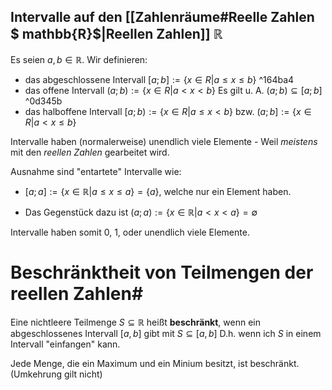 ## Intervalle auf den [[Zahlenräume#Reelle Zahlen $ mathbb{R}$|Reellen Zahlen]] $\mathbb{R}$
Es seien $a,b \in \mathbb{R}$. Wir definieren:
- das abgeschlossene Intervall $[a;b]:=\{ x\in R |a \leq x \leq b \}$
   ^164ba4
- das offene Intervall $(a;b):=\{ x\in R |a < x < b \}$
  Es gilt u. A. $(a;b) \subseteq[a;b]$
 ^0d345b
- das halboffene Intervall
  $[a;b):=\{ x\in R |a \leq x < b \}$
  bzw.
  $(a;b]:=\{ x\in R |a < x \leq b \}$

Intervalle haben (normalerweise) unendlich viele Elemente - Weil *meistens* mit den *reellen Zahlen* gearbeitet wird.

Ausnahme sind "entartete" Intervalle wie:
- $[a;a]:=\{ x \in \mathbb{R} |a \leq x \leq a \} =\{ a \}$, welche nur ein Element haben.

- Das Gegenstück dazu ist $(a;a):=\{ x \in \mathbb{R} | a<x < a \} =\emptyset$

Intervalle haben somit 0, 1, oder unendlich viele Elemente.

# Beschränktheit von Teilmengen der reellen Zahlen#
Eine nichtleere Teilmenge $S\subseteq \mathbb{R}$ heißt **beschränkt**, wenn ein abgeschlossenes Intervall $[a,b]$ gibt mit $S \subseteq[a,b]$
D.h. wenn ich $S$ in einem Intervall "einfangen" kann.

Jede Menge, die ein Maximum und ein Minium besitzt, ist beschränkt. (Umkehrung gilt nicht)